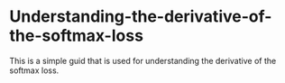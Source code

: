 # Understanding-the-derivative-of-the-softmax-loss

This is a simple guid that is used for understanding the derivative of the softmax loss.
